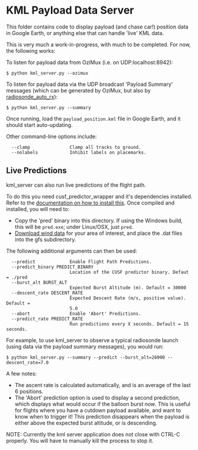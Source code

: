# KML Payload Data Server

This folder contains code to display payload (and chase car!) position data in Google Earth, or anything else that can handle 'live' KML data.

This is very much a work-in-progress, with much to be completed. For now, the following works:

To listen for payload data from OziMux (i.e. on UDP:localhost:8942):
```
$ python kml_server.py --ozimux
```

To listen for payload data via the UDP broadcast 'Payload Summary' messages (which can be generated by OziMux, but also by [radiosonde_auto_rx](https://github.com/projecthorus/radiosonde_auto_rx/)):
```
$ python kml_server.py --summary
```

Once running, load the `payload_position.kml` file in Google Earth, and it should start auto-updating.

Other command-line options include:
```
  --clamp               Clamp all tracks to ground.
  --nolabels            Inhibit labels on placemarks.
```


## Live Predictions
kml_server can also run live predictions of the flight path. 

To do this you need cusf_predictor_wrapper and it's dependencies installed. Refer to the [documentation on how to install this](https://github.com/darksidelemm/cusf_predictor_wrapper/).
Once compiled and installed, you will need to: 
 * Copy the 'pred' binary into this directory. If using the Windows build, this will be `pred.exe`; under Linux/OSX, just `pred`.
 * [Download wind data](https://github.com/darksidelemm/cusf_predictor_wrapper/#3-getting-wind-data) for your area of interest, and place the .dat files into the gfs subdirectory. 

The following additional arguments can then be used:

```
  --predict             Enable Flight Path Predictions.
  --predict_binary PREDICT_BINARY
                        Location of the CUSF predictor binary. Defaut = ./pred
  --burst_alt BURST_ALT
                        Expected Burst Altitude (m). Default = 30000
  --descent_rate DESCENT_RATE
                        Expected Descent Rate (m/s, positive value). Default =
                        5.0
  --abort               Enable 'Abort' Predictions.
  --predict_rate PREDICT_RATE
                        Run predictions every X seconds. Default = 15 seconds.
```

For example, to use kml_server to observe a typical radiosonde launch (using data via the payload summary messages), you would run:
```
$ python kml_server.py --summary --predict --burst_alt=26000 --descent_rate=7.0
```

A few notes:
 * The ascent rate is calculated automatically, and is an average of the last 6 positions.
 * The 'Abort' prediction option is used to display a second prediction, which displays what would occur if the balloon burst *now*. This is useful for flights where you have a cutdown payload available, and want to know when to trigger it! This prediction disappears when the payload is either above the expected burst altitude, or is descending.


NOTE: Currently the kml server application does not close with CTRL-C properly. You will have to manually kill the process to stop it.